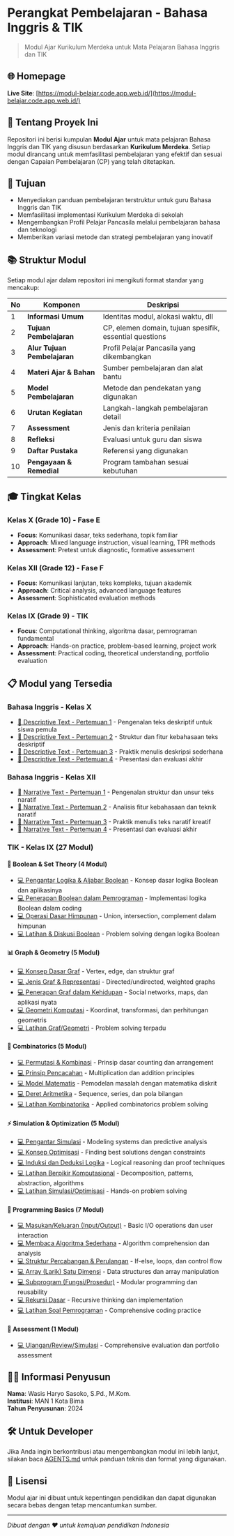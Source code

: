 # Perangkat Pembelajaran - Bahasa Inggris & TIK

> Modul Ajar Kurikulum Merdeka untuk Mata Pelajaran Bahasa Inggris dan TIK

## 🌐 Homepage

**Live Site**: [https://modul-belajar.code.app.web.id/](https://modul-belajar.code.app.web.id/)

## 📖 Tentang Proyek Ini

Repositori ini berisi kumpulan **Modul Ajar** untuk mata pelajaran Bahasa Inggris dan TIK yang disusun berdasarkan **Kurikulum Merdeka**. Setiap modul dirancang untuk memfasilitasi pembelajaran yang efektif dan sesuai dengan Capaian Pembelajaran (CP) yang telah ditetapkan.

## 🎯 Tujuan

- Menyediakan panduan pembelajaran terstruktur untuk guru Bahasa Inggris dan TIK
- Memfasilitasi implementasi Kurikulum Merdeka di sekolah
- Mengembangkan Profil Pelajar Pancasila melalui pembelajaran bahasa dan teknologi
- Memberikan variasi metode dan strategi pembelajaran yang inovatif

## 📚 Struktur Modul

Setiap modul ajar dalam repositori ini mengikuti format standar yang mencakup:

| No  | Komponen                     | Deskripsi                                               |
| --- | ---------------------------- | ------------------------------------------------------- |
| 1   | **Informasi Umum**           | Identitas modul, alokasi waktu, dll                     |
| 2   | **Tujuan Pembelajaran**      | CP, elemen domain, tujuan spesifik, essential questions |
| 3   | **Alur Tujuan Pembelajaran** | Profil Pelajar Pancasila yang dikembangkan              |
| 4   | **Materi Ajar & Bahan**      | Sumber pembelajaran dan alat bantu                      |
| 5   | **Model Pembelajaran**       | Metode dan pendekatan yang digunakan                    |
| 6   | **Urutan Kegiatan**          | Langkah-langkah pembelajaran detail                     |
| 7   | **Assessment**               | Jenis dan kriteria penilaian                            |
| 8   | **Refleksi**                 | Evaluasi untuk guru dan siswa                           |
| 9   | **Daftar Pustaka**           | Referensi yang digunakan                                |
| 10  | **Pengayaan & Remedial**     | Program tambahan sesuai kebutuhan                       |

## 🎓 Tingkat Kelas

### Kelas X (Grade 10) - Fase E

- **Focus**: Komunikasi dasar, teks sederhana, topik familiar
- **Approach**: Mixed language instruction, visual learning, TPR methods
- **Assessment**: Pretest untuk diagnostic, formative assessment

### Kelas XII (Grade 12) - Fase F

- **Focus**: Komunikasi lanjutan, teks kompleks, tujuan akademik
- **Approach**: Critical analysis, advanced language features
- **Assessment**: Sophisticated evaluation methods

### Kelas IX (Grade 9) - TIK

- **Focus**: Computational thinking, algoritma dasar, pemrograman fundamental
- **Approach**: Hands-on practice, problem-based learning, project work
- **Assessment**: Practical coding, theoretical understanding, portfolio evaluation

## 📋 Modul yang Tersedia

### Bahasa Inggris - Kelas X

- [📖 Descriptive Text - Pertemuan 1](https://modul-belajar.code.app.web.id/#/english/x/descriptive-text-x) - Pengenalan teks deskriptif untuk siswa pemula
- [📖 Descriptive Text - Pertemuan 2](https://modul-belajar.code.app.web.id/#/english/x/descriptive-text-x-meeting2) - Struktur dan fitur kebahasaan teks deskriptif
- [📖 Descriptive Text - Pertemuan 3](https://modul-belajar.code.app.web.id/#/english/x/descriptive-text-x-meeting3) - Praktik menulis deskripsi sederhana
- [📖 Descriptive Text - Pertemuan 4](https://modul-belajar.code.app.web.id/#/english/x/descriptive-text-x-meeting4) - Presentasi dan evaluasi akhir

### Bahasa Inggris - Kelas XII

- [📖 Narrative Text - Pertemuan 1](https://modul-belajar.code.app.web.id/#/english/xii/narative-text-xii) - Pengenalan struktur dan unsur teks naratif
- [📖 Narrative Text - Pertemuan 2](https://modul-belajar.code.app.web.id/#/english/xii/narrative-text-xii-meeting2) - Analisis fitur kebahasaan dan teknik naratif
- [📖 Narrative Text - Pertemuan 3](https://modul-belajar.code.app.web.id/#/english/xii/narrative-text-xii-meeting3) - Praktik menulis teks naratif kreatif
- [📖 Narrative Text - Pertemuan 4](https://modul-belajar.code.app.web.id/#/english/xii/narrative-text-xii-meeting4) - Presentasi dan evaluasi akhir

### TIK - Kelas IX (27 Modul)

#### 🧠 Boolean & Set Theory (4 Modul)
- [💻 Pengantar Logika & Aljabar Boolean](https://modul-belajar.code.app.web.id/#/tik/ix/tik-aljabar-boolean-pengantar-ix) - Konsep dasar logika Boolean dan aplikasinya
- [💻 Penerapan Boolean dalam Pemrograman](https://modul-belajar.code.app.web.id/#/tik/ix/tik-aljabar-boolean-pemrograman-ix) - Implementasi logika Boolean dalam coding
- [💻 Operasi Dasar Himpunan](https://modul-belajar.code.app.web.id/#/tik/ix/tik-himpunan-operasi-ix) - Union, intersection, complement dalam himpunan
- [💻 Latihan & Diskusi Boolean](https://modul-belajar.code.app.web.id/#/tik/ix/tik-boolean-latihan-diskusi-ix) - Problem solving dengan logika Boolean

#### 📊 Graph & Geometry (5 Modul)
- [💻 Konsep Dasar Graf](https://modul-belajar.code.app.web.id/#/tik/ix/tik-graf-konsep-dasar-ix) - Vertex, edge, dan struktur graf
- [💻 Jenis Graf & Representasi](https://modul-belajar.code.app.web.id/#/tik/ix/tik-graf-jenis-representasi-ix) - Directed/undirected, weighted graphs
- [💻 Penerapan Graf dalam Kehidupan](https://modul-belajar.code.app.web.id/#/tik/ix/tik-graf-penerapan-kehidupan-ix) - Social networks, maps, dan aplikasi nyata
- [💻 Geometri Komputasi](https://modul-belajar.code.app.web.id/#/tik/ix/tik-geometri-komputasi-ix) - Koordinat, transformasi, dan perhitungan geometris
- [💻 Latihan Graf/Geometri](https://modul-belajar.code.app.web.id/#/tik/ix/tik-graf-geometri-latihan-ix) - Problem solving terpadu

#### 🎲 Combinatorics (5 Modul)
- [💻 Permutasi & Kombinasi](https://modul-belajar.code.app.web.id/#/tik/ix/tik-permutasi-kombinasi-ix) - Prinsip dasar counting dan arrangement
- [💻 Prinsip Pencacahan](https://modul-belajar.code.app.web.id/#/tik/ix/tik-prinsip-pencacahan-ix) - Multiplication dan addition principles
- [💻 Model Matematis](https://modul-belajar.code.app.web.id/#/tik/ix/tik-model-matematis-ix) - Pemodelan masalah dengan matematika diskrit
- [💻 Deret Aritmetika](https://modul-belajar.code.app.web.id/#/tik/ix/tik-deret-aritmetika-ix) - Sequence, series, dan pola bilangan
- [💻 Latihan Kombinatorika](https://modul-belajar.code.app.web.id/#/tik/ix/tik-kombinatorika-latihan-ix) - Applied combinatorics problem solving

#### ⚡ Simulation & Optimization (5 Modul)
- [💻 Pengantar Simulasi](https://modul-belajar.code.app.web.id/#/tik/ix/tik-simulasi-pengantar-ix) - Modeling systems dan predictive analysis
- [💻 Konsep Optimisasi](https://modul-belajar.code.app.web.id/#/tik/ix/tik-optimisasi-konsep-ix) - Finding best solutions dengan constraints
- [💻 Induksi dan Deduksi Logika](https://modul-belajar.code.app.web.id/#/tik/ix/tik-induksi-deduksi-ix) - Logical reasoning dan proof techniques
- [💻 Latihan Berpikir Komputasional](https://modul-belajar.code.app.web.id/#/tik/ix/tik-berpikir-komputasional-ix) - Decomposition, patterns, abstraction, algorithms
- [💻 Latihan Simulasi/Optimisasi](https://modul-belajar.code.app.web.id/#/tik/ix/tik-simulasi-optimisasi-latihan-ix) - Hands-on problem solving

#### 💾 Programming Basics (7 Modul)
- [💻 Masukan/Keluaran (Input/Output)](https://modul-belajar.code.app.web.id/#/tik/ix/tik-input-output-ix) - Basic I/O operations dan user interaction
- [💻 Membaca Algoritma Sederhana](https://modul-belajar.code.app.web.id/#/tik/ix/tik-algoritma-sederhana-ix) - Algorithm comprehension dan analysis
- [💻 Struktur Percabangan & Perulangan](https://modul-belajar.code.app.web.id/#/tik/ix/tik-percabangan-perulangan-ix) - If-else, loops, dan control flow
- [💻 Array (Larik) Satu Dimensi](https://modul-belajar.code.app.web.id/#/tik/ix/tik-array-satu-dimensi-ix) - Data structures dan array manipulation
- [💻 Subprogram (Fungsi/Prosedur)](https://modul-belajar.code.app.web.id/#/tik/ix/tik-subprogram-fungsi-ix) - Modular programming dan reusability
- [💻 Rekursi Dasar](https://modul-belajar.code.app.web.id/#/tik/ix/tik-rekursi-dasar-ix) - Recursive thinking dan implementation
- [💻 Latihan Soal Pemrograman](https://modul-belajar.code.app.web.id/#/tik/ix/tik-pemrograman-latihan-ix) - Comprehensive coding practice

#### 📝 Assessment (1 Modul)
- [💻 Ulangan/Review/Simulasi](https://modul-belajar.code.app.web.id/#/tik/ix/tik-ulangan-review-ix) - Comprehensive evaluation dan portfolio assessment

## 👨‍🏫 Informasi Penyusun

**Nama**: Wasis Haryo Sasoko, S.Pd., M.Kom.  
**Institusi**: MAN 1 Kota Bima  
**Tahun Penyusunan**: 2024

## 🛠️ Untuk Developer

Jika Anda ingin berkontribusi atau mengembangkan modul ini lebih lanjut, silakan baca [AGENTS.md](https://modul-belajar.code.app.web.id/#/AGENTS) untuk panduan teknis dan format yang digunakan.

## 📄 Lisensi

Modul ajar ini dibuat untuk kepentingan pendidikan dan dapat digunakan secara bebas dengan tetap mencantumkan sumber.

---

_Dibuat dengan ❤️ untuk kemajuan pendidikan Indonesia_

